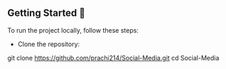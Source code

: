 ## Getting Started 🚀

 To run the project locally, follow these steps:

* Clone the repository:


git clone https://github.com/prachi214/Social-Media.git
cd Social-Media
